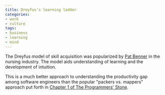 ```yaml
---
title: Dreyfus's learning ladder
categories:
- work
- culture
tags:
- business
- learning
- mind
---
```


The Dreyfus model of skill acquisition was popularized by [Pat Benner][1] in the nursing industry.  The model aids understanding of learning and the development of intuition.

This is a much better approach to understanding the productivity gap among software engineers than the popular "packers vs. mappers" approach put forth in [Chapter 1 of The Programmers' Stone][2].

   [1]: http://www.amazon.com/exec/obidos/ASIN/0130325228/phobia-20/
   [2]: http://the-programmers-stone.com/the-original-talks/day-1-thinking-about-thinking/

